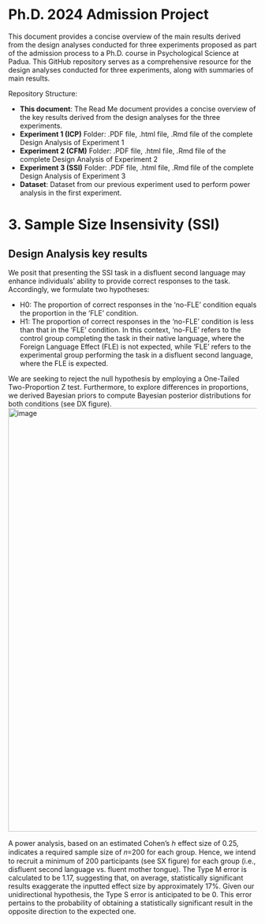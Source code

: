 # Ph.D. 2024 Admission Project

This document provides a concise overview of the main results derived from the design analyses conducted for three experiments proposed as part of the admission process to a Ph.D. course in Psychological Science at Padua. This GitHub repository serves as a comprehensive resource for the design analyses conducted for three experiments, along with summaries of main results.

Repository Structure:

* **This document**: The Read Me document provides a concise overview of the key results derived from the design analyses for the three experiments.
*  **Experiment 1 (ICP)** Folder: .PDF file, .html file, .Rmd file of the complete Design Analysis of Experiment 1
*  **Experiment 2 (CFM)** Folder: .PDF file, .html file, .Rmd file of the complete Design Analysis of Experiment 2
*  **Experiment 3 (SSI)** Folder: .PDF file, .html file, .Rmd file of the complete Design Analysis of Experiment 3
* **Dataset**: Dataset from our previous experiment used to perform power analysis in the first experiment.


# 3. Sample Size Insensivity (SSI)
## Design Analysis key results
We posit that presenting the SSI task in a disfluent second language may enhance individuals’ ability to provide correct responses to the task. Accordingly, we formulate two hypotheses:

* H0: The proportion of correct responses in the ‘no-FLE’ condition equals the proportion in the ‘FLE’ condition.
* H1: The proportion of correct responses in the ‘no-FLE’ condition is less than that in the ‘FLE’ condition.
In this context, ‘no-FLE’ refers to the control group completing the task in their native language, where the Foreign Language Effect (FLE) is not expected, while ‘FLE’ refers to the experimental group performing the task in a disfluent second language, where the FLE is expected.

We are seeking to reject the null hypothesis by employing a One-Tailed Two-Proportion Z test. Furthermore, to explore differences in proportions, we derived Bayesian priors to compute Bayesian posterior distributions for both conditions (see DX figure).
<img width="859" alt="image" src="https://github.com/StefanoDallaBona/Ph.D.2024AdmissionProject/assets/145267546/f90dafd0-9394-45ac-baad-d3a96c303a39">

A power analysis, based on an estimated Cohen’s ℎ effect size of 0.25, indicates a required sample size of 𝑛=200 for each group. Hence, we intend to recruit a minimum of 200 participants (see SX figure) for each group (i.e., disfluent second language vs. fluent mother tongue). The Type M error is calculated to be 1.17, suggesting that, on average, statistically significant results exaggerate the inputted effect size by approximately 17%. Given our unidirectional hypothesis, the Type S error is anticipated to be 0. This error pertains to the probability of obtaining a statistically significant result in the opposite direction to the expected one.
